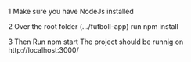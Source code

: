 1 Make sure you have NodeJs installed

2 Over the root folder (.../futboll-app) run npm install

3 Then Run npm start
  The project should be runnig on http://localhost:3000/

